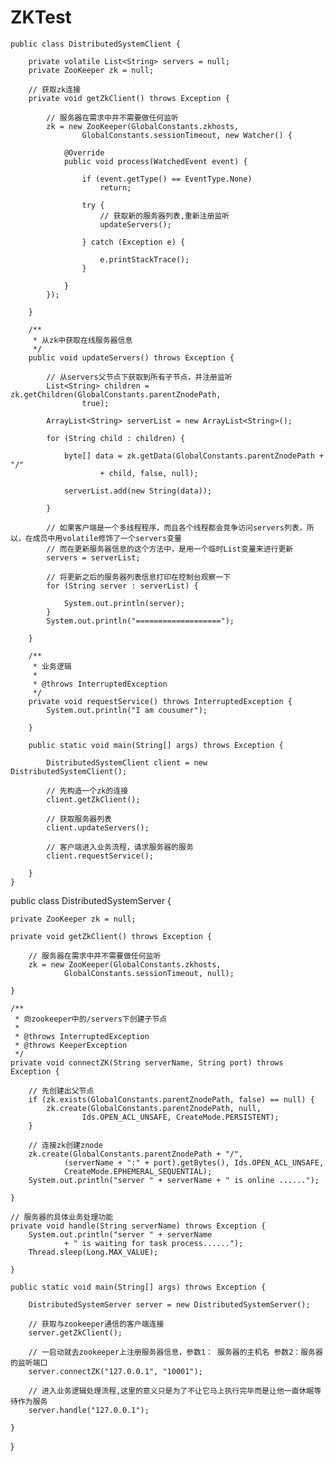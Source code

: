 # ZKTest

    public class DistributedSystemClient {

        private volatile List<String> servers = null;
        private ZooKeeper zk = null;

        // 获取zk连接
        private void getZkClient() throws Exception {

            // 服务器在需求中并不需要做任何监听
            zk = new ZooKeeper(GlobalConstants.zkhosts,
                    GlobalConstants.sessionTimeout, new Watcher() {

                @Override
                public void process(WatchedEvent event) {

                    if (event.getType() == EventType.None)
                        return;

                    try {
                        // 获取新的服务器列表,重新注册监听
                        updateServers();

                    } catch (Exception e) {

                        e.printStackTrace();
                    }

                }
            });

        }

        /**
         * 从zk中获取在线服务器信息
         */
        public void updateServers() throws Exception {

            // 从servers父节点下获取到所有子节点，并注册监听
            List<String> children = zk.getChildren(GlobalConstants.parentZnodePath,
                    true);

            ArrayList<String> serverList = new ArrayList<String>();

            for (String child : children) {

                byte[] data = zk.getData(GlobalConstants.parentZnodePath + "/"
                        + child, false, null);

                serverList.add(new String(data));

            }

            // 如果客户端是一个多线程程序，而且各个线程都会竞争访问servers列表，所以，在成员中用volatile修饰了一个servers变量
            // 而在更新服务器信息的这个方法中，是用一个临时List变量来进行更新
            servers = serverList;

            // 将更新之后的服务器列表信息打印在控制台观察一下
            for (String server : serverList) {

                System.out.println(server);
            }
            System.out.println("===================");

        }

        /**
         * 业务逻辑
         *
         * @throws InterruptedException
         */
        private void requestService() throws InterruptedException {
            System.out.println("I am cousumer");

        }

        public static void main(String[] args) throws Exception {

            DistributedSystemClient client = new DistributedSystemClient();

            // 先构造一个zk的连接
            client.getZkClient();

            // 获取服务器列表
            client.updateServers();

            // 客户端进入业务流程，请求服务器的服务
            client.requestService();

        }
    }
public class DistributedSystemServer {

    private ZooKeeper zk = null;

    private void getZkClient() throws Exception {

        // 服务器在需求中并不需要做任何监听
        zk = new ZooKeeper(GlobalConstants.zkhosts,
                GlobalConstants.sessionTimeout, null);

    }

    /**
     * 向zookeeper中的/servers下创建子节点
     *
     * @throws InterruptedException
     * @throws KeeperException
     */
    private void connectZK(String serverName, String port) throws Exception {

        // 先创建出父节点
        if (zk.exists(GlobalConstants.parentZnodePath, false) == null) {
            zk.create(GlobalConstants.parentZnodePath, null,
                    Ids.OPEN_ACL_UNSAFE, CreateMode.PERSISTENT);
        }

        // 连接zk创建znode
        zk.create(GlobalConstants.parentZnodePath + "/",
                (serverName + ":" + port).getBytes(), Ids.OPEN_ACL_UNSAFE,
                CreateMode.EPHEMERAL_SEQUENTIAL);
        System.out.println("server " + serverName + " is online ......");

    }

    // 服务器的具体业务处理功能
    private void handle(String serverName) throws Exception {
        System.out.println("server " + serverName
                + " is waiting for task process......");
        Thread.sleep(Long.MAX_VALUE);

    }

    public static void main(String[] args) throws Exception {

        DistributedSystemServer server = new DistributedSystemServer();

        // 获取与zookeeper通信的客户端连接
        server.getZkClient();

        // 一启动就去zookeeper上注册服务器信息，参数1： 服务器的主机名 参数2：服务器的监听端口
        server.connectZK("127.0.0.1", "10001");

        // 进入业务逻辑处理流程,这里的意义只是为了不让它马上执行完毕而是让他一直休眠等待作为服务
        server.handle("127.0.0.1");

    }

}

